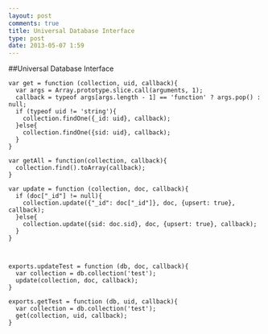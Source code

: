 ```yaml
---
layout: post
comments: true
title: Universal Database Interface
type: post
date: 2013-05-07 1:59
---
```


##Universal Database Interface


    var get = function (collection, uid, callback){
      var args = Array.prototype.slice.call(arguments, 1);
      callback = typeof args[args.length - 1] == 'function' ? args.pop() : null;
      if (typeof uid != 'string'){
        collection.findOne({_id: uid}, callback);
      }else{
        collection.findOne({sid: uid}, callback);
      }
    }

    var getAll = function(collection, callback){
      collection.find().toArray(callback);
    }

    var update = function (collection, doc, callback){
      if (doc["_id"] != null){
        collection.update({"_id": doc["_id"]}, doc, {upsert: true}, callback);
      }else{
        collection.update({sid: doc.sid}, doc, {upsert: true}, callback);
      }
    }



    exports.updateTest = function (db, doc, callback){
      var collection = db.collection('test');
      update(collection, doc, callback);
    }

    exports.getTest = function (db, uid, callback){
      var collection = db.collection('test');
      get(collection, uid, callback);
    }

